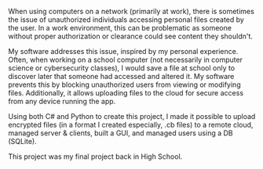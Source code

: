 When using computers on a network (primarily at work), there is sometimes the issue of unauthorized individuals accessing personal files created by the user.
In a work environment, this can be problematic as someone without proper authorization or clearance could see content they shouldn't.

My software addresses this issue, inspired by my personal experience.
Often, when working on a school computer (not necessarily in computer science or cybersecurity classes), I would save a file at school only to discover later that someone had accessed and altered it.
My software prevents this by blocking unauthorized users from viewing or modifying files.
Additionally, it allows uploading files to the cloud for secure access from any device running the app.

Using both C# and Python to create this project, I made it possible to upload encrypted files (in a format I created especially, .cb files) to a remote cloud, managed server & clients, built a GUI, and managed users using a DB (SQLite).

This project was my final project back in High School.

